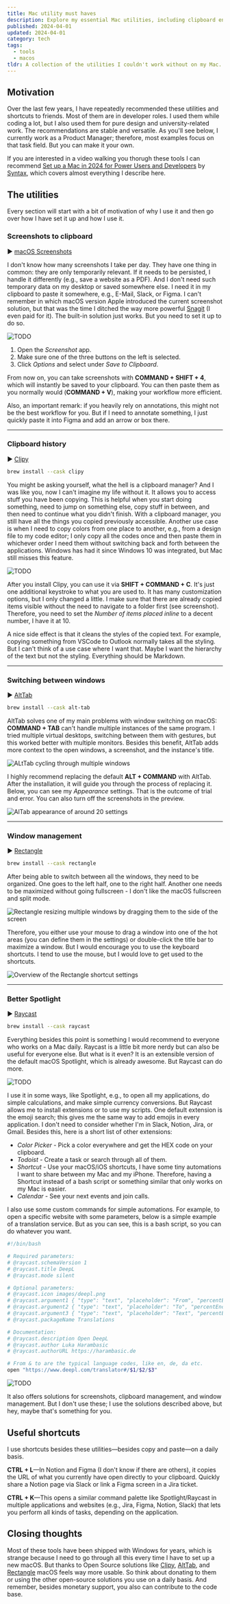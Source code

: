 ```yaml
---
title: Mac utility must haves
description: Explore my essential Mac utilities, including clipboard enhancements, window management, and more.
published: 2024-04-01
updated: 2024-04-01
category: tech
tags:
  - tools
  - macos
tldr: A collection of the utilities I couldn't work without on my Mac. Copy the brew command if you aren't interested in the fluff.
---
```


## Motivation

Over the last few years, I have repeatedly recommended these utilities and shortcuts to friends. Most of them are in developer roles. I used them while coding a lot, but I also used them for pure design and university-related work. The recommendations are stable and versatile. As you'll see below, I currently work as a Product Manager; therefore, most examples focus on that task field. But you can make it your own.

If you are interested in a video walking you thorugh these tools I can recommend [Set up a Mac in 2024 for Power Users and Developers](https://www.youtube.com/watch?v=GK7zLYAXdDs) by [Syntax](https://syntax.fm/), which covers almost everything I describe here.

## The utilities

Every section will start with a bit of motivation of why I use it and then go over how I have set it up and how I use it.

### Screenshots to clipboard

▶︎ [macOS Screenshots](https://support.apple.com/en-us/102646)

I don't know how many screenshots I take per day. They have one thing in common: they are only temporarily relevant. If it needs to be persisted, I handle it differently (e.g., save a website as a PDF). And I don't need such temporary data on my desktop or saved somewhere else. I need it in my clipboard to paste it somewhere, e.g., E-Mail, Slack, or Figma. I can't remember in which macOS version Apple introduced the current screenshot solution, but that was the time I ditched the way more powerful [Snagit](https://www.techsmith.com/screen-capture.html) (I even paid for it). The built-in solution just works. But you need to set it up to do so.

![TODO](@images/posts/mac-utility-must-haves/apple_screenshots.png)

1. Open the _Screenshot_ app.
2. Make sure one of the three buttons on the left is selected.
3. Click _Options_ and select under _Save to Clipboard_.

From now on, you can take screenshots with **COMMAND + SHIFT + 4**, which will instantly be saved to your clipboard. You can then paste them as you normally would (**COMMAND + V**), making your workflow more efficient.

Also, an important remark: if you heavily rely on annotations, this might not be the best workflow for you. But if I need to annotate something, I just quickly paste it into Figma and add an arrow or box there.

---

### Clipboard history

▶︎ [Clipy](https://clipy-app.com/)

```bash
brew install --cask clipy
```

You might be asking yourself, what the hell is a clipboard manager? And I was like you, now I can't imagine my life without it. It allows you to access stuff you have been copying. This is helpful when you start doing something, need to jump on something else, copy stuff in between, and then need to continue what you didn't finish. With a clipboard manager, you still have all the things you copied previously accessible. Another use case is when I need to copy colors from one place to another, e.g., from a design file to my code editor; I only copy all the codes once and then paste them in whichever order I need them without switching back and forth between the applications. Windows has had it since Windows 10 was integrated, but Mac still misses this feature.

![TODO](@images/posts/mac-utility-must-haves/clipy.png)

After you install Clipy, you can use it via **SHIFT + COMMAND + C**. It's just one additional keystroke to what you are used to. It has many customization options, but I only changed a little. I make sure that there are already copied items visible without the need to navigate to a folder first (see screenshot). Therefore, you need to set the _Number of items placed inline_ to a decent number, I have it at 10.

A nice side effect is that it cleans the styles of the copied text. For example, copying something from VSCode to Outlook normally takes all the styling. But I can't think of a use case where I want that. Maybe I want the hierarchy of the text but not the styling. Everything should be Markdown.

---

### Switching between windows

▶︎ [AltTab](https://alt-tab-macOS.netlify.app/)

```bash
brew install --cask alt-tab
```

AltTab solves one of my main problems with window switching on macOS: **COMMAND + TAB** can't handle multiple instances of the same program. I tried multiple virtual desktops, switching between them with gestures, but this worked better with multiple monitors. Besides this benefit, AltTab adds more context to the open windows, a screenshot, and the instance's title.

![ALtTab cycling through multiple windows](@images/posts/mac-utility-must-haves/alttab.gif)

I highly recommend replacing the default **ALT + COMMAND** with AltTab. After the installation, it will guide you through the process of replacing it. Below, you can see my _Appearance_ settings. That is the outcome of trial and error. You can also turn off the screenshots in the preview.

![AlTab appearance of around 20 settings](@images/posts/mac-utility-must-haves/alttab_settings.png)

---

### Window management

▶︎ [Rectangle](https://rectangleapp.com/)

```bash
brew install --cask rectangle
```

After being able to switch between all the windows, they need to be organized. One goes to the left half, one to the right half. Another one needs to be maximized without going fullscreen - I don't like the macOS fullscreen and split mode.

![Rectangle resizing multiple windows by dragging them to the side of the screen](@images/posts/mac-utility-must-haves/rectangle.gif)

Therefore, you either use your mouse to drag a window into one of the hot areas (you can define them in the settings) or double-click the title bar to maximize a window. But I would encourage you to use the keyboard shortcuts. I tend to use the mouse, but I would love to get used to the shortcuts.

![Overview of the Rectangle shortcut settings](@images/posts/mac-utility-must-haves/rectangle_shortcuts.png)

---

### Better Spotlight

▶︎ [Raycast](https://www.raycast.com/)

```bash
brew install --cask raycast
```

Everything besides this point is something I would recommend to everyone who works on a Mac daily. Raycast is a little bit more nerdy but can also be useful for everyone else. But what is it even? It is an extensible version of the default macOS Spotlight, which is already awesome. But Raycast can do more.

![TODO](@images/posts/mac-utility-must-haves/raycast.gif)

I use it in some ways, like Spotlight, e.g., to open all my applications, do simple calculations, and make simple currency conversions. But Raycast allows me to install extensions or to use my scripts. One default extension is the emoji search; this gives me the same way to add emojis in every application. I don't need to consider whether I'm in Slack, Notion, Jira, or Gmail. Besides this, here is a short list of other extensions:

- _Color Picker_ - Pick a color everywhere and get the HEX code on your clipboard.
- _Todoist_ - Create a task or search through all of them.
- _Shortcut_ - Use your macOS/iOS shortcuts, I have some tiny automations I want to share between my Mac and my iPhone. Therefore, having a Shortcut instead of a bash script or something similar that only works on my Mac is easier.
- _Calendar_ - See your next events and join calls.

I also use some custom commands for simple automations. For example, to open a specific website with some parameters, below is a simple example of a translation service. But as you can see, this is a bash script, so you can do whatever you want.

```bash
#!/bin/bash

# Required parameters:
# @raycast.schemaVersion 1
# @raycast.title DeepL
# @raycast.mode silent

# Optional parameters:
# @raycast.icon images/deepl.png
# @raycast.argument1 { "type": "text", "placeholder": "From", "percentEncoded": true }
# @raycast.argument2 { "type": "text", "placeholder": "To", "percentEncoded": true }
# @raycast.argument3 { "type": "text", "placeholder": "Text", "percentEncoded": true }
# @raycast.packageName Translations

# Documentation:
# @raycast.description Open DeepL
# @raycast.author Luka Harambasic
# @raycast.authorURL https://harambasic.de

# From & to are the typical language codes, like en, de, da etc.
open "https://www.deepl.com/translator#/$1/$2/$3"
```

![TODO](@images/posts/mac-utility-must-haves/raycast_deepl.png)

It also offers solutions for screenshots, clipboard management, and window management. But I don't use these; I use the solutions described above, but hey, maybe that's something for you.

## Useful shortcuts

I use shortcuts besides these utilities—besides copy and paste—on a daily basis.

**CTRL + L**—In Notion and Figma (I don't know if there are others), it copies the URL of what you currently have open directly to your clipboard. Quickly share a Notion page via Slack or link a Figma screen in a Jira ticket.

**CTRL + K**—This opens a similar command palette like Spotlight/Raycast in multiple applications and websites (e.g., Jira, Figma, Notion, Slack) that lets you perform all kinds of tasks, depending on the application.

## Closing thoughts

Most of these tools have been shipped with Windows for years, which is strange because I need to go through all this every time I have to set up a new macOS. But thanks to Open Source solutions like [Clipy](https://opencollective.com/clipy#backer), [AltTab](https://www.patreon.com/lwouis), and [Rectangle](https://github.com/sponsors/rxhanson) macOS feels way more usable. So think about donating to them or using the other open-source solutions you use on a daily basis. And remember, besides monetary support, you also can contribute to the code base.
